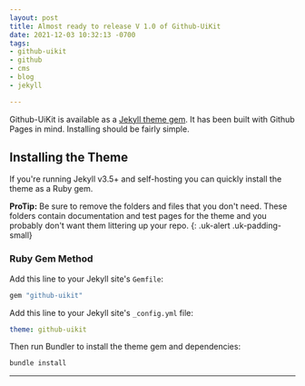 ```yaml
---
layout: post
title: Almost ready to release V 1.0 of Github-UiKit
date: 2021-12-03 10:32:13 -0700
tags:
- github-uikit
- github
- cms
- blog
- jekyll

---
```

Github-UiKit is available as a [Jekyll theme gem](https://jekyllrb.com/docs/themes/). It has been built with Github Pages in mind. Installing should be fairly simple.

<!--more-->

## Installing the Theme

If you're running Jekyll v3.5+ and self-hosting you can quickly install the theme as a Ruby gem.

**ProTip:** Be sure to remove the folders and files that you don't need. These folders contain documentation and test pages for the theme and you probably don't want them littering up your repo.
{: .uk-alert .uk-padding-small}

### Ruby Gem Method

Add this line to your Jekyll site's `Gemfile`:

```ruby
gem "github-uikit"
```

Add this line to your Jekyll site's `_config.yml` file:

```yaml
theme: github-uikit
```

Then run Bundler to install the theme gem and dependencies:

```bash
bundle install
```

***